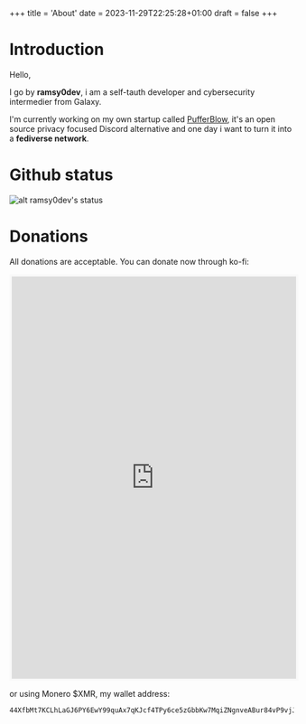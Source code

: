 +++
title = 'About'
date = 2023-11-29T22:25:28+01:00
draft = false
+++

# Introduction

Hello,

I go by **ramsy0dev**, i am a self-tauth developer and cybersecurity intermedier from Galaxy.

I'm currently working on my own startup called [PufferBlow](https://github.com/PufferBlow), it's an open source privacy focused Discord alternative and one day i want to turn it into a **fediverse network**.

# Github status

![alt ramsy0dev's status](https://github-readme-stats.vercel.app/api?username=ramsy0dev&show_icons=true&locale=en)

# Donations

All donations are acceptable.
You can donate now through ko-fi:

<iframe id='kofiframe' src='https://ko-fi.com/ramsy0dev/?hidefeed=true&widget=true&embed=true&preview=true' style='border:none;width:100%;padding:4px;background:#f9f9f9;' height='712' title='ramsy0dev'></iframe>

or using Monero $XMR, my wallet address:

```bash
44XfbMt7KCLhLaGJ6PY6EwY99quAx7qKJcf4TPy6ce5zGbbKw7MqiZNgnveABur84vP9vjJcRBRwRCtDbGBbCAdPA9tAMGW
```
